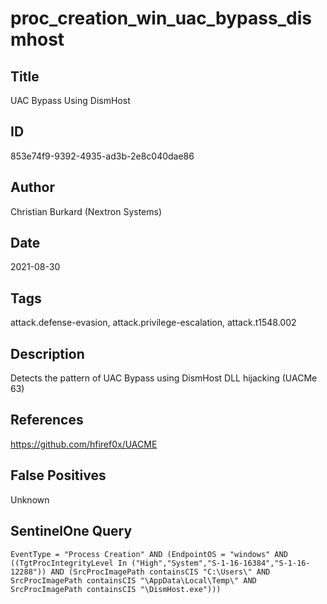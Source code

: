 # proc_creation_win_uac_bypass_dismhost

## Title
UAC Bypass Using DismHost

## ID
853e74f9-9392-4935-ad3b-2e8c040dae86

## Author
Christian Burkard (Nextron Systems)

## Date
2021-08-30

## Tags
attack.defense-evasion, attack.privilege-escalation, attack.t1548.002

## Description
Detects the pattern of UAC Bypass using DismHost DLL hijacking (UACMe 63)

## References
https://github.com/hfiref0x/UACME

## False Positives
Unknown

## SentinelOne Query
```
EventType = "Process Creation" AND (EndpointOS = "windows" AND ((TgtProcIntegrityLevel In ("High","System","S-1-16-16384","S-1-16-12288")) AND (SrcProcImagePath containsCIS "C:\Users\" AND SrcProcImagePath containsCIS "\AppData\Local\Temp\" AND SrcProcImagePath containsCIS "\DismHost.exe")))

```